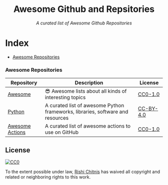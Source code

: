 <div align=center>
  
  # Awesome Github and Repsitories
  *A curated list of Awesome Github Repositories*
</div>

# Index

* [Awesome Repositories](###Awesome-Repositories)




### Awesome Repositories

Repository  |   Description |   License |
|---|---|---|
|   [Awesome](https://github.com/sindresorhus/awesome)  |   😎 Awesome lists about all kinds of interesting topics  |   [CC0-1.0](https://creativecommons.org/publicdomain/zero/1.0/legalcode) |
|   [Python](https://github.com/vinta/awesome-python)   |   A curated list of awesome Python frameworks, libraries, software and resources  |   [CC-BY-4.0](https://creativecommons.org/licenses/by/4.0/ ) |
|   [Awesome Actions](https://github.com/sdras/awesome-actions) | A curated list of awesome actions to use on GitHub | [CC0-1.0](https://creativecommons.org/publicdomain/zero/1.0/legalcode) |

## License

[![CC0](https://licensebuttons.net/p/zero/1.0/88x31.png)](https://creativecommons.org/publicdomain/zero/1.0/)

To the extent possible under law, [Rishi Chitnis](https://rishichitnis007@yahoo.com/) has waived all copyright and related or neighboring rights to this work.
